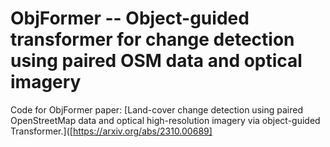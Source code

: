 # ObjFormer -- Object-guided transformer for change detection using paired OSM data and optical imagery
Code for ObjFormer paper: [Land-cover change detection using paired OpenStreetMap data and optical high-resolution imagery via object-guided Transformer.]([https://arxiv.org/abs/2310.00689]
 
